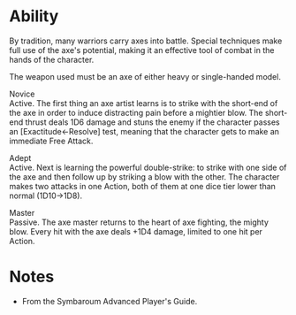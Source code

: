 # Ability
By tradition, many warriors carry axes into battle. Special techniques make full use of the axe's potential, making it an effective tool of combat in the hands of the character.

The weapon used must be an axe of either heavy or single-handed model.

Novice<br>Active. The first thing an axe artist learns is to strike with the short-end of the axe in order to induce distracting pain before a mightier blow. The short-end thrust deals 1D6 damage and stuns the enemy if the character passes an \[Exactitude←Resolve\] test, meaning that the character gets to make an immediate Free Attack.

Adept<br>Active. Next is learning the powerful double-strike: to strike with one side of the axe and then follow up by striking a blow with the other. The character makes two attacks in one Action, both of them at one dice tier lower than normal (1D10->1D8).

Master<br>Passive. The axe master returns to the heart of axe fighting, the mighty blow. Every hit with the axe deals +1D4 damage, limited to one hit per Action.
# Notes
* From the Symbaroum Advanced Player's Guide.